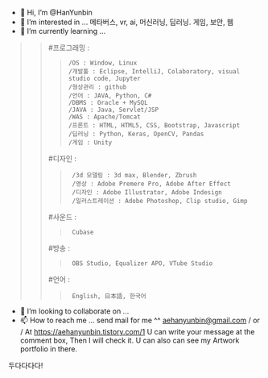 - 👋 Hi, I’m @HanYunbin
- 👀 I’m interested in ... 메타버스, vr, ai, 머신러닝, 딥러닝. 게임, 보안, 웹
- 🌱 I’m currently learning ... 
>	> #프로그래밍 : 
>	>	>     /OS : Window, Linux
>	>	>     /개발툴 : Eclipse, IntelliJ, Colaboratory, visual studio code, Jupyter
>	>	>     /형상관리 : github
>	>	>     /언어 : JAVA, Python, C#
>	>	>     /DBMS : Oracle + MySQL
>	>	>     /JAVA : Java, Servlet/JSP
>	>	>     /WAS : Apache/Tomcat
>	>	>     /프론트 : HTML, HTML5, CSS, Bootstrap, Javascript
>	>	>     /딥러닝 : Python, Keras, OpenCV, Pandas
>	>	>     /게임 : Unity
>	> #디자인 : 
>	>	>      /3d 모델링 : 3d max, Blender, Zbrush
>	>	>      /영상 : Adobe Premere Pro, Adobe After Effect
>	>	>      /디자인 : Adobe Illustrator, Adobe Indesign
>	>	>      /일러스트레이션 : Adobe Photoshop, Clip studio, Gimp
>	> #사운드 : 
>	>	>      Cubase
>	> #방송 :
>	>	>      OBS Studio, Equalizer APO, VTube Studio
>	> #언어 : 
>	>	>      English, 日本語, 한국어  
- 💞️ I’m looking to collaborate on ...
- 📫 How to reach me ... send mail for me ^^ aehanyunbin@gmail.com / or / At https://aehanyunbin.tistory.com/1 U can write your message at the comment box,  Then I will check it. U can also can see my Artwork portfolio in there.

두다다다다!

<!---
HanYunbin/HanYunbin is a ✨ special ✨ repository because its `README.md` (this file) appears on your GitHub profile.
You can click the Preview link to take a look at your changes.
--->
